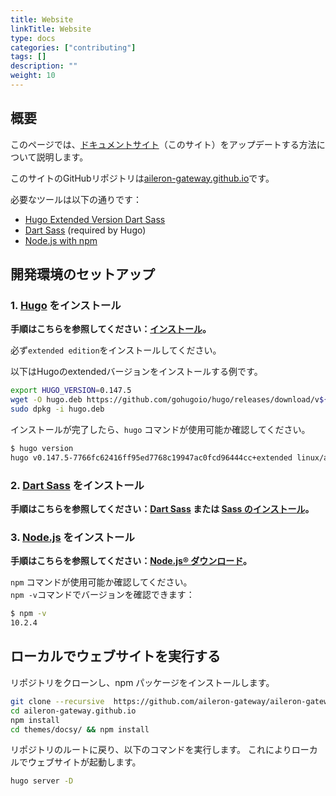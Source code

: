 ```yaml
---
title: Website
linkTitle: Website
type: docs
categories: ["contributing"]
tags: []
description: ""
weight: 10
---
```


## 概要

このページでは、[ドキュメントサイト](https://aileron-gateway.github.io/)（このサイト）をアップデートする方法について説明します。

このサイトのGitHubリポジトリは[aileron-gateway.github.io](https://github.com/aileron-gateway/aileron-gateway.github.io)です。

必要なツールは以下の通りです：

- [Hugo Extended Version Dart Sass](https://gohugo.io/installation/)
- [Dart Sass](https://gohugo.io/functions/css/sass/#dart-sass) (required by Hugo)
- [Node.js with npm](https://nodejs.org/en/download)

## 開発環境のセットアップ

### 1. [Hugo](https://gohugo.io/) をインストール

**手順はこちらを参照してください：[インストール](https://gohugo.io/installation/)。**

必ず`extended edition`をインストールしてください。

以下はHugoのextendedバージョンをインストールする例です。

```bash
export HUGO_VERSION=0.147.5
wget -O hugo.deb https://github.com/gohugoio/hugo/releases/download/v${HUGO_VERSION}/hugo_extended_${HUGO_VERSION}_linux-amd64.deb
sudo dpkg -i hugo.deb
```

インストールが完了したら、`hugo` コマンドが使用可能か確認してください。

```bash
$ hugo version
hugo v0.147.5-7766fc62416ff95ed7768c19947ac0fcd96444cc+extended linux/amd64 BuildDate=2025-05-22T11:37:19Z VendorInfo=gohugoio
```

### 2. [Dart Sass](https://sass-lang.com/dart-sass/) をインストール

**手順はこちらを参照してください：[Dart Sass](https://gohugo.io/functions/css/sass/#dart-sass) または [Sass のインストール](https://sass-lang.com/install/)。**

### 3. [Node.js](https://nodejs.org/en/download) をインストール

**手順はこちらを参照してください：[Node.js® ダウンロード](https://nodejs.org/en/download)。**

`npm` コマンドが使用可能か確認してください。  
`npm -v`コマンドでバージョンを確認できます：

```bash
$ npm -v
10.2.4
```

## ローカルでウェブサイトを実行する

リポジトリをクローンし、npm パッケージをインストールします。

```bash
git clone --recursive  https://github.com/aileron-gateway/aileron-gateway.github.io.git
cd aileron-gateway.github.io
npm install
cd themes/docsy/ && npm install
```

リポジトリのルートに戻り、以下のコマンドを実行します。
これによりローカルでウェブサイトが起動します。

```bash
hugo server -D
```
